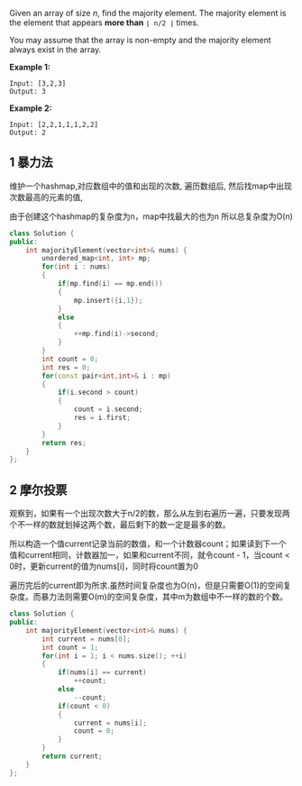 Given an array of size *n*, find the majority element. The majority element is the element that appears **more than** `⌊ n/2 ⌋` times.

You may assume that the array is non-empty and the majority element always exist in the array.

**Example 1:**

```
Input: [3,2,3]
Output: 3
```

**Example 2:**

```
Input: [2,2,1,1,1,2,2]
Output: 2
```



## 1 暴力法

维护一个hashmap,对应数组中的值和出现的次数, 遍历数组后, 然后找map中出现次数最高的元素的值,

由于创建这个hashmap的复杂度为n，map中找最大的也为n 所以总复杂度为O(n)

```c++
class Solution {
public:
    int majorityElement(vector<int>& nums) {
        unordered_map<int, int> mp;
        for(int i : nums)
        {
            if(mp.find(i) == mp.end())
            {
                mp.insert({i,1});
            }
            else
            {
                ++mp.find(i)->second;
            }
        }
        int count = 0;
        int res = 0;
        for(const pair<int,int>& i : mp)
        {
            if(i.second > count)
            {
                count = i.second;
                res = i.first;
            }
        }
        return res;
    }
};
```

## 2 摩尔投票

观察到，如果有一个出现次数大于n/2的数，那么从左到右遍历一遍，只要发现两个不一样的数就划掉这两个数，最后剩下的数一定是最多的数。

所以构造一个值current记录当前的数值，和一个计数器count；如果读到下一个值和current相同，计数器加一，如果和current不同，就令count - 1，当count < 0时，更新current的值为nums[i]，同时将count置为0

遍历完后的current即为所求.虽然时间复杂度也为O(n)，但是只需要O(1)的空间复杂度。而暴力法则需要O(m)的空间复杂度，其中m为数组中不一样的数的个数。

```c++
class Solution {
public:
    int majorityElement(vector<int>& nums) {
        int current = nums[0];
        int count = 1;
        for(int i = 1; i < nums.size(); ++i)
        {
            if(nums[i] == current)
                ++count;
            else
                --count;
            if(count < 0)
            {
                current = nums[i];
                count = 0;
            }
        }
        return current;
    }
};
```

